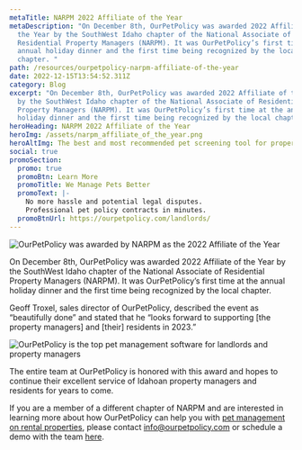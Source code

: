 ```yaml
---
metaTitle: NARPM 2022 Affiliate of the Year
metaDescription: "On December 8th, OurPetPolicy was awarded 2022 Affiliate of
  the Year by the SouthWest Idaho chapter of the National Associate of
  Residential Property Managers (NARPM). It was OurPetPolicy’s first time at the
  annual holiday dinner and the first time being recognized by the local
  chapter. "
path: /resources/ourpetpolicy-narpm-affiliate-of-the-year
date: 2022-12-15T13:54:52.311Z
category: Blog
excerpt: "On December 8th, OurPetPolicy was awarded 2022 Affiliate of the Year
  by the SouthWest Idaho chapter of the National Associate of Residential
  Property Managers (NARPM). It was OurPetPolicy’s first time at the annual
  holiday dinner and the first time being recognized by the local chapter. "
heroHeading: NARPM 2022 Affiliate of the Year
heroImg: /assets/narpm_affiliate_of_the_year.png
heroAltImg: The best and most recommended pet screening tool for properties
social: true
promoSection:
  promo: true
  promoBtn: Learn More
  promoTitle: We Manage Pets Better
  promoText: |-
    No more hassle and potential legal disputes. 
    Professional pet policy contracts in minutes.
  promoBtnUrl: https://ourpetpolicy.com/landlords/
---
```

![OurPetPolicy was awarded by NARPM as the 2022 Affiliate of the Year](/assets/narpm_affiliate_of_the_year-2-.png)

On December 8th, OurPetPolicy was awarded 2022 Affiliate of the Year by the SouthWest Idaho chapter of the National Associate of Residential Property Managers (NARPM). It was OurPetPolicy’s first time at the annual holiday dinner and the first time being recognized by the local chapter. 

Geoff Troxel, sales director of OurPetPolicy, described the event as “beautifully done” and stated that he “looks forward to supporting \[the property managers] and \[their] residents in 2023.” 

![OurPetPolicy is the top pet management software for landlords and property managers](/assets/ourpetpolicy_narpm_award.png)

The entire team at OurPetPolicy is honored with this award and hopes to continue their excellent service of Idahoan property managers and residents for years to come. 

If you are a member of a different chapter of NARPM and are interested in learning more about how OurPetPolicy can help you with [pet management on rental properties](https://landlordtech.com/resources/pet-management-in-properties), please contact [info@ourpetpolicy.com](mailto:info@ourpetpolicy.com) or schedule a demo with the team [here](https://info.ourpetpolicy.com/demo/).